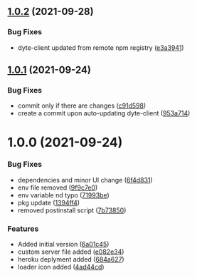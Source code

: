 ## [1.0.2](https://github.com/dyte-in/react-integration-example/compare/v1.0.1...v1.0.2) (2021-09-28)


### Bug Fixes

* dyte-client updated from remote npm registry ([e3a3941](https://github.com/dyte-in/react-integration-example/commit/e3a3941e63cf9b495dd4d16d08ace78fd16ce708))

## [1.0.1](https://github.com/dyte-in/react-integration-example/compare/v1.0.0...v1.0.1) (2021-09-24)


### Bug Fixes

* commit only if there are changes ([c91d598](https://github.com/dyte-in/react-integration-example/commit/c91d598da04ea9f60b64d42bd000dfc25084be0f))
* create a commit upon auto-updating dyte-client ([953a714](https://github.com/dyte-in/react-integration-example/commit/953a714d6766ebb7056c890d1ced25b3929bcbd4))

# 1.0.0 (2021-09-24)


### Bug Fixes

* dependencies and minor UI change ([6f4d831](https://github.com/dyte-in/react-integration-example/commit/6f4d831d5b9da6967d88b7a597ea1b01baecc008))
* env file removed ([9f9c7e0](https://github.com/dyte-in/react-integration-example/commit/9f9c7e051cf29e17194c8d71c04e90d6435b433d))
* env variable nd typo ([71993be](https://github.com/dyte-in/react-integration-example/commit/71993bec408bffd80ce8bdcfc3fecf9320838b28))
* pkg update ([1394ff4](https://github.com/dyte-in/react-integration-example/commit/1394ff4ca32a61b2809b94414f493113c9a19805))
* removed postinstall script ([7b73850](https://github.com/dyte-in/react-integration-example/commit/7b73850b38ee141c1cbe7b40f61124aa2ba31eae))


### Features

* Added initial version ([6a01c45](https://github.com/dyte-in/react-integration-example/commit/6a01c458cc4b19612f8c72378dea4490140d7dba))
* custom server file added ([e082e34](https://github.com/dyte-in/react-integration-example/commit/e082e344edc1ef29e78a79bcf1165678f3f7d9be))
* heroku deplyment added ([684a627](https://github.com/dyte-in/react-integration-example/commit/684a627392f56e4457d770fa5843f1b6581fa1bd))
* loader icon added ([4ad44cd](https://github.com/dyte-in/react-integration-example/commit/4ad44cd3da1fa6cf3abf17e30bdd8bbab2e79642))
